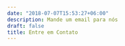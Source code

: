 ```yaml
---
date: "2018-07-07T15:53:27+06:00"
description: Mande um email para nós
draft: false
title: Entre em Contato
---
```

